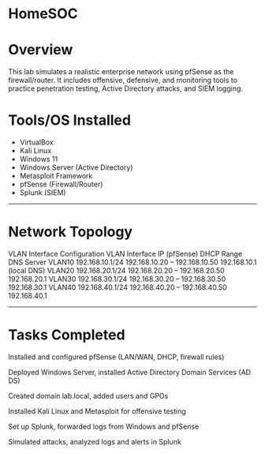 # HomeSOC

# Overview
This lab simulates a realistic enterprise network using pfSense as the firewall/router. It includes offensive, defensive, and monitoring tools to practice penetration testing, Active Directory attacks, and SIEM logging.

# Tools/OS Installed
- VirtualBox
- Kali Linux
- Windows 11
- Windows Server (Active Directory)
- Metasploit Framework
- pfSense (Firewall/Router)
- Splunk (SIEM)

---

# Network Topology

VLAN Interface Configuration
VLAN	Interface IP (pfSense)	DHCP Range	DNS Server
VLAN10	192.168.10.1/24	192.168.10.20 – 192.168.10.50	192.168.10.1 (local DNS)
VLAN20	192.168.20.1/24	192.168.20.20 – 192.168.20.50	192.168.20.1
VLAN30	192.168.30.1/24	192.168.30.20 – 192.168.30.50	192.168.30.1
VLAN40	192.168.40.1/24	192.168.40.20 – 192.168.40.50	192.168.40.1

---

# Tasks Completed
Installed and configured pfSense (LAN/WAN, DHCP, firewall rules)

Deployed Windows Server, installed Active Directory Domain Services (AD DS)

Created domain lab.local, added users and GPOs

Installed Kali Linux and Metasploit for offensive testing

Set up Splunk, forwarded logs from Windows and pfSense

Simulated attacks, analyzed logs and alerts in Splunk

